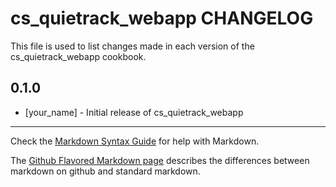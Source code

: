 cs_quietrack_webapp CHANGELOG
=============================

This file is used to list changes made in each version of the cs_quietrack_webapp cookbook.

0.1.0
-----
- [your_name] - Initial release of cs_quietrack_webapp

- - -
Check the [Markdown Syntax Guide](http://daringfireball.net/projects/markdown/syntax) for help with Markdown.

The [Github Flavored Markdown page](http://github.github.com/github-flavored-markdown/) describes the differences between markdown on github and standard markdown.
